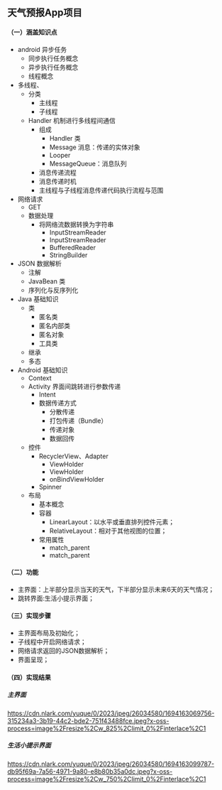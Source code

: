 ## 天气预报App项目
#### （一）涵盖知识点
* android 异步任务
  * 同步执行任务概念
  * 异步执行任务概念
  * 线程概念
* 多线程、
  * 分类
    * 主线程
    * 子线程
  * Handler 机制进行多线程间通信
    * 组成
      * Handler 类
      * Message 消息：传递的实体对象
      * Looper
      * MessageQueue：消息队列
    * 消息传递流程
    * 消息传递时机
    * 主线程与子线程消息传递代码执行流程与范围
* 网络请求
  * GET
  * 数据处理
    * 将网络流数据转换为字符串
      * InputStreamReader
      * InputStreamReader
      * BufferedReader
      * StringBuilder
* JSON 数据解析
  * 注解
  * JavaBean 类
  * 序列化与反序列化
* Java 基础知识
  * 类
    * 匿名类
    * 匿名内部类
    * 匿名对象
    * 工具类
  * 继承
  * 多态
* Android 基础知识
  * Context
  * Activity 界面间跳转进行参数传递
    * Intent
    * 数据传递方式
      * 分散传递 
      * 打包传递（Bundle）
      * 传递对象
      * 数据回传
  * 控件
    * RecyclerView、Adapter
      * ViewHolder
      * ViewHolder
      * onBindViewHolder
    * Spinner
  * 布局
    * 基本概念
    * 容器
      * LinearLayout：以水平或垂直排列控件元素；
      * RelativeLayout：相对于其他视图的位置；
    * 常用属性
      * match_parent
      * match_parent
#### （二）功能
* 主界面：上半部分显示当天的天气，下半部分显示未来6天的天气情况；
* 跳转界面:生活小提示界面；
#### （三）实现步骤
* 主界面布局及初始化；
* 子线程中开启网络请求；
* 网络请求返回的JSON数据解析；
* 界面呈现；

#### （四）实现结果

##### 主界面

https://cdn.nlark.com/yuque/0/2023/jpeg/26034580/1694163069756-315234a3-3b19-44c2-bde2-751f43488fce.jpeg?x-oss-process=image%2Fresize%2Cw_825%2Climit_0%2Finterlace%2C1

##### 生活小提示界面

https://cdn.nlark.com/yuque/0/2023/jpeg/26034580/1694163099787-db95f69a-7a56-4971-9a80-e8b80b35a0dc.jpeg?x-oss-process=image%2Fresize%2Cw_750%2Climit_0%2Finterlace%2C1

